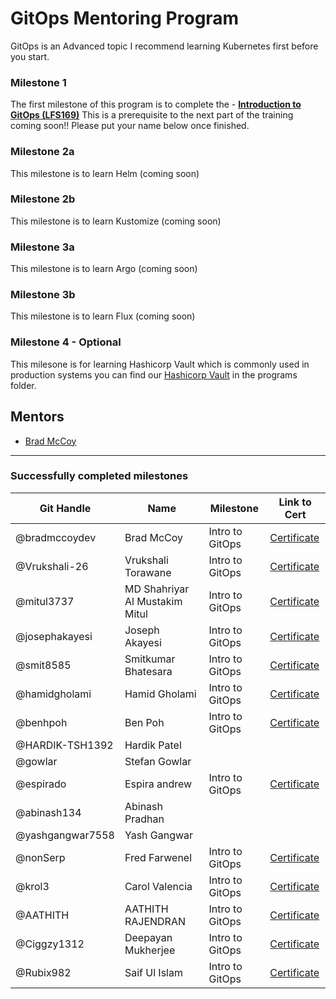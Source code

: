 # GitOps Mentoring Program

GitOps is an Advanced topic I recommend learning Kubernetes first before you start.

### Milestone 1
The first milestone of this program is to complete the - [**Introduction to GitOps (LFS169)**](https://training.linuxfoundation.org/training/introduction-to-gitops-lfs169/) This is a prerequisite to the next part of the training coming soon!! Please put your name below once finished.

### Milestone 2a
This milestone is to learn Helm (coming soon)

### Milestone 2b
This milestone is to learn Kustomize (coming soon)

### Milestone 3a
This milestone is to learn Argo (coming soon)

### Milestone 3b
This milestone is to learn Flux (coming soon)

### Milestone 4 - Optional
This milesone is for learning Hashicorp Vault which is commonly used in production systems you can find our [Hashicorp Vault](vault.md) in the programs folder.

## Mentors
- [Brad McCoy](https://github.com/bradmccoydev)

---
### Successfully completed milestones
| Git Handle | Name | Milestone | Link to Cert |
| --- | --- | --- | --- |
| @bradmccoydev | Brad McCoy | Intro to GitOps | [Certificate](https://ti-user-certificates.s3.amazonaws.com/e0df7fbf-a057-42af-8a1f-590912be5460/ec10b2de-789b-440c-a203-9dfc12d6cf10-brad-mccoy-78fa8554-948b-4c0c-95dc-aa0f3b8b1082-certificate.pdf) |
| @Vrukshali-26 | Vrukshali Torawane| Intro to GitOps | [Certificate](https://ti-user-certificates.s3.amazonaws.com/e0df7fbf-a057-42af-8a1f-590912be5460/1fb957b7-8edc-4899-8708-61269125e139-vrukshali-torawane-47730379-b982-4fdf-85e2-ccb20ef26b0f-certificate.pdf) |
| @mitul3737 | MD Shahriyar Al Mustakim Mitul| Intro to GitOps  | [Certificate](https://ti-user-certificates.s3.amazonaws.com/e0df7fbf-a057-42af-8a1f-590912be5460/818ac398-72b9-45c3-90ea-82a174127357-md-shahriyar-al-mustakim-mitul-fcbff290-3c76-4119-8a74-a43032d7171b-certificate.pdf) |
| @josephakayesi | Joseph Akayesi | Intro to GitOps | [Certificate](https://ti-user-certificates.s3.amazonaws.com/e0df7fbf-a057-42af-8a1f-590912be5460/520fc9e3-d62b-422f-a004-576a8e4e6123-joseph-akayesi-507f4507-ed10-472a-b0c5-e1e03710d1c7-certificate.pdf) |
| @smit8585 | Smitkumar Bhatesara | Intro to GitOps | [Certificate](https://ti-user-certificates.s3.amazonaws.com/e0df7fbf-a057-42af-8a1f-590912be5460/28d101ae-62e6-415f-bf1e-6515c76d8a13-smitkumar-bhatesara-995787fa-1956-4e7b-afc0-3f9afc18b157-certificate.pdf) |
| @hamidgholami | Hamid Gholami | Intro to GitOps | [Certificate](https://ti-user-certificates.s3.amazonaws.com/e0df7fbf-a057-42af-8a1f-590912be5460/116bdee2-c32a-4ede-9509-5530d1bce023-hamid-gholami-10335e8a-f166-4e2f-aa24-5d8c6642e5b9-certificate.pdf) |
| @benhpoh | Ben Poh | Intro to GitOps | [Certificate](https://ti-user-certificates.s3.amazonaws.com/e0df7fbf-a057-42af-8a1f-590912be5460/895a2768-8c4a-4be0-a73f-c437f4cfad6d-benjamin-poh-f8bec567-55cf-47a6-980d-968dc2f7f79f-certificate.pdf) |
| @HARDIK-TSH1392 | Hardik Patel | |
| @gowlar | Stefan Gowlar | |
|@espirado | Espira andrew | Intro to GitOps | [Certificate](https://ti-user-certificates.s3.amazonaws.com/e0df7fbf-a057-42af-8a1f-590912be5460/2bc65558-4438-466a-8c59-c44ea209431e-andrew-espira-5d5ef0c3-9d1f-497d-b8d8-dbc1c7bf6875-certificate.pdf)|
|@abinash134 | Abinash Pradhan| |
| @yashgangwar7558 | Yash Gangwar | |
| @nonSerp | Fred Farwenel | Intro to GitOps | [Certificate](https://ti-user-certificates.s3.amazonaws.com/e0df7fbf-a057-42af-8a1f-590912be5460/79208a6d-5e44-490c-b924-5f3e94927678-fred-farwenel-a773e1fd-ad15-4b01-8910-9edd331abb47-certificate.pdf) |
| @krol3 | Carol Valencia | Intro to GitOps | [Certificate](https://ti-user-certificates.s3.amazonaws.com/e0df7fbf-a057-42af-8a1f-590912be5460/a7b9d011-8606-5417-82ad-2809fe8b4a0d-carolina-valencia-491609d1-ff2e-4b69-9d79-50bd4e9736ca-certificate.pdf) |
| @AATHITH | AATHITH RAJENDRAN | Intro to GitOps | [Certificate](https://github.com/AATHITH/devops_guy/blob/master/DevOps/aathith-rajendran-gitops-intro-certificate.pdf) |
| @Ciggzy1312 | Deepayan Mukherjee | Intro to GitOps | [Certificate](https://ti-user-certificates.s3.amazonaws.com/e0df7fbf-a057-42af-8a1f-590912be5460/34ec0222-aaa4-496f-8aeb-d4ab19e277d0-deepayan-mukherjee-8fc02f11-4d3d-4b7e-89cf-a72913cb05ad-certificate.pdf) |
| @Rubix982 | Saif Ul Islam | Intro to GitOps | [Certificate](https://ti-user-certificates.s3.amazonaws.com/e0df7fbf-a057-42af-8a1f-590912be5460/612e1ae7-5b32-476f-89a3-720fb38e7b41-saif-ul-eb2e71bf-277d-43fe-a2b8-20a90e34177e-certificate.pdf) |
